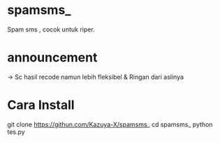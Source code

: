 # spamsms_
Spam sms , cocok untuk riper.

# announcement 
→ Sc hasil recode namun lebih fleksibel & Ringan dari aslinya 

# Cara Install

git clone https://githun.com/Kazuya-X/spamsms_
cd spamsms_
python tes.py
